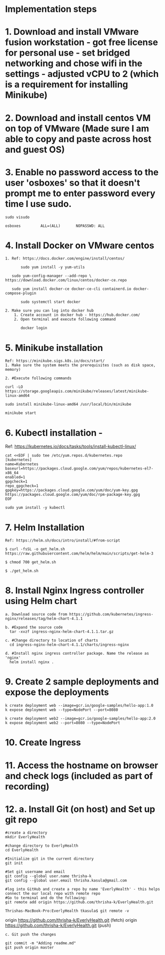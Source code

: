 # Implementation steps

# 1. Download and install VMware fusion workstation - got free license for personal use - set bridged networking and chose wifi in the settings - adjusted vCPU to 2 (which is a requirement for installing Minikube)
# 2. Download and install centos VM on top of VMware (Made sure I am able to copy and paste across host and guest OS)
# 3. Enable no password access to the user 'osboxes' so that it doesn't prompt me to enter password every time I use sudo.

    sudo visudo
    
    osboxes         ALL=(ALL)       NOPASSWD: ALL

# 4. Install Docker on VMware centos
    1. Ref: https://docs.docker.com/engine/install/centos/

           sudo yum install -y yum-utils
	   
	   sudo yum-config-manager --add-repo \
    https://download.docker.com/linux/centos/docker-ce.repo
    
	   sudo yum install docker-ce docker-ce-cli containerd.io docker-compose-plugin
	   
           sudo systemctl start docker

    2. Make sure you can log into docker hub
        1. Create account in docker hub - https://hub.docker.com/
        2. Open terminal and execute following command

           docker login

# 5. Minikube installation

    Ref: https://minikube.sigs.k8s.io/docs/start/
    1. Make sure the system meets the prerequisites (such as disk space, memory)

    2. #Execute following commands
    
    curl -LO https://storage.googleapis.com/minikube/releases/latest/minikube-linux-amd64
    
    sudo install minikube-linux-amd64 /usr/local/bin/minikube
    
    minikube start


# 6. Kubectl installation -

   Ref: https://kubernetes.io/docs/tasks/tools/install-kubectl-linux/

	cat <<EOF | sudo tee /etc/yum.repos.d/kubernetes.repo
	[kubernetes]
	name=Kubernetes
	baseurl=https://packages.cloud.google.com/yum/repos/kubernetes-el7-x86_64
	enabled=1
	gpgcheck=1
	repo_gpgcheck=1
	gpgkey=https://packages.cloud.google.com/yum/doc/yum-key.gpg https://packages.cloud.google.com/yum/doc/rpm-package-key.gpg
	EOF

	sudo yum install -y kubectl

# 7. Helm Installation

    Ref: https://helm.sh/docs/intro/install/#from-script

    $ curl -fsSL -o get_helm.sh https://raw.githubusercontent.com/helm/helm/main/scripts/get-helm-3
    
    $ chmod 700 get_helm.sh
    
    $ ./get_helm.sh

# 8. Install Nginx Ingress controller using Helm chart

    a. Download source code from https://github.com/kubernetes/ingress-nginx/releases/tag/helm-chart-4.1.1
   
    b. #Expand the source code
      tar -xvzf ingress-nginx-helm-chart-4.1.1.tar.gz
      
    c. #Change directory to location of charts
      cd ingress-nginx-helm-chart-4.1.1/charts/ingress-nginx
      
    d. #Install nginx ingress controller package. Name the release as 'nginx'
      helm install nginx .

# 9. Create 2 sample deployments and expose the deployments

    k create deployment web --image=gcr.io/google-samples/hello-app:1.0
    k expose deployment web --type=NodePort --port=8080

    k create deployment web2 --image=gcr.io/google-samples/hello-app:2.0
    k expose deployment web2 --port=8080 --type=NodePort

# 10. Create Ingress

# 11. Access the hostname on browser and check logs (included as part of recording)

# 12. a. Install Git (on host) and Set up git repo

    #create a directory
    mkdir EverlyHealth

    #change directory to EverlyHealth
    cd EverlyHealth

    #Initialize git in the current directory
    git init

    #Set git username and email
    git config --global user.name thrisha-k
    git config --global user.email thrisha.kasula@gmail.com

    #log into GitHub and create a repo by name 'EverlyHealth' - this helps connect the our local repo with remote repo
    #Go to terminal and do the following:
    git remote add origin https://github.com/thrisha-k/EverlyHealth.git

    Thrishas-MacBook-Pro:EverlyHealth tkasula$ git remote -v
origin	https://github.com/thrisha-k/EverlyHealth.git (fetch)
origin	https://github.com/thrisha-k/EverlyHealth.git (push)

    c. Git push the changes

    git commit -m "Adding readme.md"
    git push origin master
